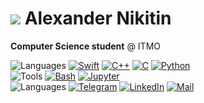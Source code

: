 # ![](https://github.com/sqeezelemon.png?size=24) Alexander Nikitin

**Computer Science student** @ ITMO

![Languages](https://img.shields.io/static/v1?logo=&label=&message=Languages:&color=36465D&logoColor=FFF&style=flat-square&link=)
[![Swift](https://img.shields.io/static/v1?logo=swift&label=&message=Swift&color=F05137&logoColor=FFF&style=flat&link=)](https://github.com/sqeezelemon?tab=repositories&q=topic%3Aswift)
[![C++](https://img.shields.io/static/v1?logo=cplusplus&label=&message=C%2B%2B&color=004482&logoColor=FFF&style=flat&link=)](https://github.com/sqeezelemon?tab=repositories&q=topic%3Acpp)
[![C](https://img.shields.io/static/v1?logo=c&label=&message=C&color=01589C&logoColor=FFF&style=flat&link=)](https://github.com/sqeezelemon?tab=repositories&q=topic%3Ac)
[![Python](https://img.shields.io/static/v1?logo=python&label=&message=Python&color=4A8BBE&logoColor=FFF&style=flat&link=)](https://github.com/sqeezelemon?tab=repositories&q=topic%3Apython)
<br>
![Tools](https://img.shields.io/static/v1?logo=&label=&message=Tools:&color=36465D&logoColor=FFF&style=flat-square&link=)
[![Bash](https://img.shields.io/static/v1?logo=gnu-bash&label=&message=Bash&color=4EAA25&logoColor=FFF&style=flat&link=)](https://github.com/sqeezelemon?tab=repositories&q=topic%3Abash)
[![Jupyter](https://img.shields.io/static/v1?logo=jupyter&label=&message=Jupyter&color=F37626&logoColor=FFF&style=flat&link=)](https://github.com/sqeezelemon?tab=repositories&q=topic%3Ajupyter-notebook)
<br>
![Languages](https://img.shields.io/static/v1?logo=&label=&message=Contacts:&color=36465D&logoColor=FFF&style=flat-square&link=)
<a href="https://sqeeze.t.me">![Telegram](https://img.shields.io/static/v1?logo=telegram&label=&message=Telegram&color=23A4E2&logoColor=FFF&style=flat&link=)</a>
<a href="https://linkedin.com/in/sqeezelemon">![LinkedIn](https://img.shields.io/static/v1?logo=linkedin&label=&message=LinkedIn&color=0273B1&logoColor=FFF&style=flat&link=)</a>
<a href="mailto:sqeezelemon@icloud.com">![Mail](https://img.shields.io/static/v1?logo=gmail&label=&message=Mail&color=0C60B0&logoColor=FFF&style=flat&link=)</a>